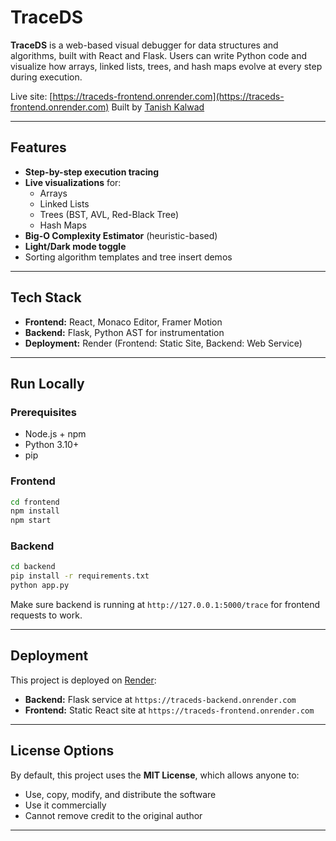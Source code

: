 # TraceDS

**TraceDS** is a web-based visual debugger for data structures and algorithms, built with React and Flask. Users can write Python code and visualize how arrays, linked lists, trees, and hash maps evolve at every step during execution.

Live site: [https://traceds-frontend.onrender.com](https://traceds-frontend.onrender.com)
Built by [Tanish Kalwad](mailto:kalwadtanish@gmail.com)

---

## Features

- **Step-by-step execution tracing**
- **Live visualizations** for:
  - Arrays
  - Linked Lists
  - Trees (BST, AVL, Red-Black Tree)
  - Hash Maps
- **Big-O Complexity Estimator** (heuristic-based)
- **Light/Dark mode toggle**
- Sorting algorithm templates and tree insert demos

---

## Tech Stack

- **Frontend:** React, Monaco Editor, Framer Motion
- **Backend:** Flask, Python AST for instrumentation
- **Deployment:** Render (Frontend: Static Site, Backend: Web Service)

---

## Run Locally

### Prerequisites

- Node.js + npm
- Python 3.10+
- pip

### Frontend

```bash
cd frontend
npm install
npm start
```

### Backend

```bash
cd backend
pip install -r requirements.txt
python app.py
```

Make sure backend is running at `http://127.0.0.1:5000/trace` for frontend requests to work.

---

## Deployment

This project is deployed on [Render](https://render.com):

- **Backend:** Flask service at `https://traceds-backend.onrender.com`
- **Frontend:** Static React site at `https://traceds-frontend.onrender.com`

---

## License Options

By default, this project uses the **MIT License**, which allows anyone to:

- Use, copy, modify, and distribute the software
- Use it commercially
- Cannot remove credit to the original author

---
